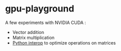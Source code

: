 # gpu-playground

A few experiments with NVIDIA CUDA :

- Vector addition
- Matrix multiplication
- [Python interop][python] to optimize operations on matrices

[python]: ./python/

